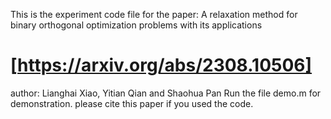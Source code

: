 This is the experiment code file for the paper:
A relaxation method for binary orthogonal optimization problems with its applications
# [https://arxiv.org/abs/2308.10506]

author: Lianghai Xiao, Yitian Qian and Shaohua Pan
Run the file demo.m for demonstration.
please cite this paper if you used the code.

